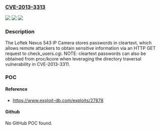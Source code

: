 ### [CVE-2013-3313](https://cve.mitre.org/cgi-bin/cvename.cgi?name=CVE-2013-3313)
![](https://img.shields.io/static/v1?label=Product&message=n%2Fa&color=blue)
![](https://img.shields.io/static/v1?label=Version&message=n%2Fa&color=blue)
![](https://img.shields.io/static/v1?label=Vulnerability&message=n%2Fa&color=brighgreen)

### Description

The Loftek Nexus 543 IP Camera stores passwords in cleartext, which allows remote attackers to obtain sensitive information via an HTTP GET request to check_users.cgi. NOTE: cleartext passwords can also be obtained from proc/kcore when leveraging the directory traversal vulnerability in CVE-2013-3311.

### POC

#### Reference
- https://www.exploit-db.com/exploits/27878

#### Github
No GitHub POC found.

